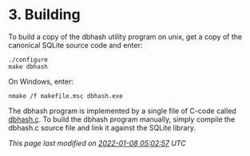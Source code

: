 # 3\. Building


To build a copy of the dbhash utility program on unix, get a copy of the
canonical SQLite source code and enter:




```
./configure
make dbhash

```

On Windows, enter:




```
nmake /f makefile.msc dbhash.exe

```

The dbhash program is implemented by a single file of C\-code
called [dbhash.c](https://www.sqlite.org/src/artifact?ci=trunk&filename=tool/dbhash.c).
To build the dbhash program manually, simply compile the dbhash.c source file
and link it against the SQLite library.


*This page last modified on [2022\-01\-08 05:02:57](https://sqlite.org/docsrc/honeypot) UTC* 


